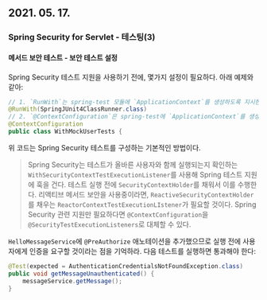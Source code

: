 ## 2021. 05. 17.

### Spring Security for Servlet - 테스팅(3)

#### 메서드 보안 테스트 - 보안 테스트 설정

Spring Security 테스트 지원을 사용하기 전에, 몇가지 설정이 필요하다. 아래 예제와 같아:

```java
// 1. `RunWith`는 spring-test 모듈에 `ApplicationContext`를 생성하도록 지시한다. 이는 기존의 Spring 테스트 지원과 다르지 않다. 추가적인 정보는 [Spring 레퍼런스](https://docs.spring.io/spring-framework/docs/4.0.x/spring-framework-reference/htmlsingle/#integration-testing-annotations-standard)를 참고하라.
@RunWith(SpringJUnit4ClassRunner.class) 
// 2. `@ContextConfiguration`은 spring-test에 `ApplicationContext`를 생성할 때 사용할 구성을 지시한다. 구성이 명시되지 않았으므로 기본 구성 위치로 시도할 것이다. 이는 기존 Spring 테스트 지원과 다르지 않다. 추가적인 정보는 [Spring 레퍼런스](https://docs.spring.io/spring-framework/docs/4.0.x/spring-framework-reference/htmlsingle/#testcontext-ctx-management)를 참고하라.
@ContextConfiguration 
public class WithMockUserTests {
```

위 코드는 Spring Security 테스트를 구성하는 기본적인 방법이다.

> Spring Security는 테스트가 올바른 사용자와 함께 실행되는지 확인하는 `WithSecurityContextTestExecutionListener`를 사용해 Spring 테스트 지원에 훅을 건다. 테스트 실행 전에 `SecurityContextHolder`를 채워서 이를 수행한다. 리액티브 메서드 보안을 사용중이라면, `ReactiveSecurityContextHolder`를 채우는 `ReactorContextTestExecutionLIstener`가 필요할 것이다. Spring Security 관련 지원만 필요하다면 `@ContextConfiguration`을 `@SecurityTestExecutionListeners`로 대체할 수 있다.

`HelloMessageService`에 `@PreAuthorize` 애노테이션을 추가했으므로 실행 전에 사용자에게 인증을 요구할 것이라는 점을 기억하라. 다음 테스트를 실행하면 통과해야 한다:

```java
@Test(expected = AuthenticationCredentialsNotFoundException.class)
public void getMessageUnauthenticated() {
    messageService.getMessage();
}
```

